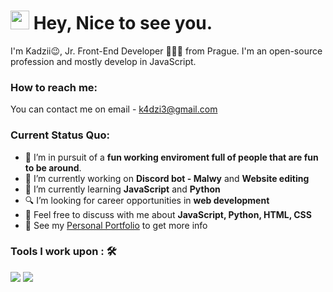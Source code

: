 <h1><img src="https://emojis.slackmojis.com/emojis/images/1531849430/4246/blob-sunglasses.gif?1531849430" width="30"/> Hey, Nice to see you.</h1>

I'm Kadzii😉, Jr. Front-End Developer 👨🏻‍💻 from Prague. I'm an open-source profession and mostly develop in JavaScript.

### How to reach me: 
You can contact me on email - k4dzi3@gmail.com

### Current Status Quo:

- 💼 I’m in pursuit of a <strong>fun working enviroment full of people that are fun to be around</strong>.
- 🔭 I’m currently working on <strong>Discord bot - Malwy</strong> and <strong>Website editing</strong>
- 🌱 I’m currently learning <strong>JavaScript</strong> and <strong>Python</strong>
- 🔍 I’m looking for career opportunities in <strong>web development</strong>
- 💬 Feel free to discuss with me about <strong>JavaScript, Python, HTML, CSS</strong>
- 👀 See my [Personal Portfolio](link) to get more info

### Tools I work upon : 🛠

<img src="https://img.shields.io/badge/python%20-%2314354C.svg?&style=for-the-badge&logo=python&logoColor=white">   <img src="https://img.shields.io/badge/javascript%20-%23323330.svg?&style=for-the-badge&logo=javascript&logoColor=%23F7DF1E">
